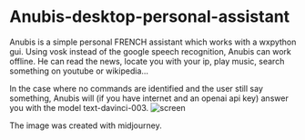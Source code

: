 # Anubis-desktop-personal-assistant
Anubis is a simple personal  FRENCH assistant which works with a wxpython gui. Using vosk instead of the google speech recognition, Anubis can work offline. He can read the news, locate you with your ip, play music, search something on youtube or wikipedia...

In the case where no commands are identified and the user still say something, Anubis will (if you have internet and an openai api key) answer you with the model text-davinci-003.
![screen](https://user-images.githubusercontent.com/104983707/215320339-9fb0afd7-d479-4786-93c7-d2ef4544eeac.PNG)

The image was created with midjourney.
